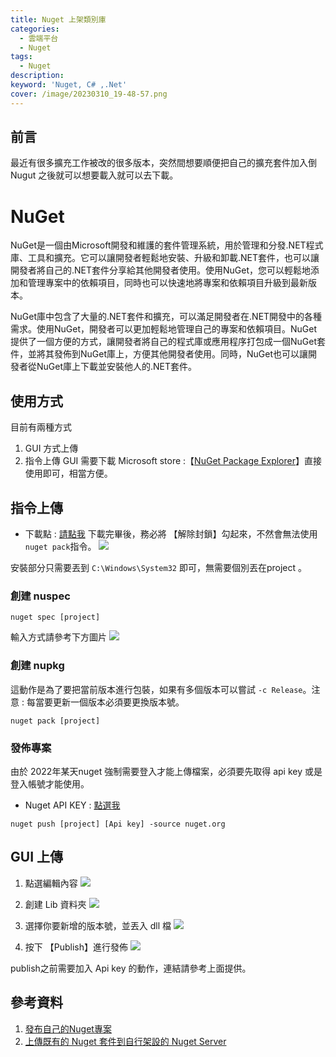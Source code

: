 ```yaml
---
title: Nuget 上架類別庫
categories: 
  - 雲端平台
  - Nuget
tags: 
  - Nuget
description:
keyword: 'Nuget, C# ,.Net'
cover: /image/20230310_19-48-57.png
---
```


## 前言
最近有很多擴充工作被改的很多版本，突然間想要順便把自己的擴充套件加入倒Nugut 之後就可以想要載入就可以去下載。

# NuGet 
NuGet是一個由Microsoft開發和維護的套件管理系統，用於管理和分發.NET程式庫、工具和擴充。它可以讓開發者輕鬆地安裝、升級和卸載.NET套件，也可以讓開發者將自己的.NET套件分享給其他開發者使用。使用NuGet，您可以輕鬆地添加和管理專案中的依賴項目，同時也可以快速地將專案和依賴項目升級到最新版本。

NuGet庫中包含了大量的.NET套件和擴充，可以滿足開發者在.NET開發中的各種需求。使用NuGet，開發者可以更加輕鬆地管理自己的專案和依賴項目。NuGet提供了一個方便的方式，讓開發者將自己的程式庫或應用程序打包成一個NuGet套件，並將其發佈到NuGet庫上，方便其他開發者使用。同時，NuGet也可以讓開發者從NuGet庫上下載並安裝他人的.NET套件。

## 使用方式
目前有兩種方式 
1. GUI 方式上傳
2. 指令上傳
GUI 需要下載 Microsoft store :【[NuGet Package Explorer](https://apps.microsoft.com/store/detail/nuget-package-explorer/9WZDNCRDMDM3?hl=zh-tw&gl=tw)】直接使用即可，相當方便。
## 指令上傳
- 下載點 : [請點我](https://www.nuget.org/downloads)
下載完畢後，務必將 【解除封鎖】勾起來，不然會無法使用 ```nuget pack```指令。
![](/image/20230310_19-59-20.png)

安裝部分只需要丟到 ```C:\Windows\System32``` 即可，無需要個別丟在project 。

### 創建 nuspec
```
nuget spec [project]
```
輸入方式請參考下方圖片
![](/image/20230310_20-05-19.png)

### 創建 nupkg
這動作是為了要把當前版本進行包裝，如果有多個版本可以嘗試 ```-c Release```。注意 : 每當要更新一個版本必須要更換版本號。
```
nuget pack [project]
```

### 發佈專案
由於 2022年某天nuget 強制需要登入才能上傳檔案，必須要先取得 api key 或是登入帳號才能使用。

- Nuget API KEY : [點選我](https://www.nuget.org/account/apikeys) 

```
nuget push [project] [Api key] -source nuget.org
```

## GUI 上傳
1. 點選編輯內容
![](/image/20230310_20-17-10.png)

2. 創建 Lib 資料夾
![](/image/20230310_20-17-46.png)

3. 選擇你要新增的版本號，並丟入 dll 檔
![](/image/20230310_20-18-14.png)

4. 按下 【Publish】進行發佈
![](/image/20230310_20-19-39.png)

publish之前需要加入 Api key 的動作，連結請參考上面提供。

## 參考資料
1. [發布自己的Nuget專案](https://ithelp.ithome.com.tw/articles/10210818)
2. [上傳既有的 Nuget 套件到自行架設的 Nuget Server](https://blog.txstudio.tw/2017/10/publish-exist-nuget-package-to-private-nuget-server.html)